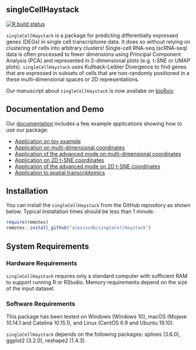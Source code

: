 
<!-- README.md is generated from README.Rmd. Please edit that file -->

## singleCellHaystack

<!-- badges: start -->

[![R build
status](https://github.com/alexisvdb/singleCellHaystack/workflows/R-CMD-check/badge.svg)](https://github.com/alexisvdb/singleCellHaystack/actions)
<!-- badges: end -->

`singleCellHaystack` is a package for predicting differentially
expressed genes (DEGs) in single cell transcriptome data. It does so
without relying on clustering of cells into arbitrary clusters\!
Single-cell RNA-seq (scRNA-seq) data is often processed to fewer
dimensions using Principal Component Analysis (PCA) and represented in
2-dimensional plots (e.g. t-SNE or UMAP plots). `singleCellHaystack`
uses Kullback-Leibler Divergence to find genes that are expressed in
subsets of cells that are non-randomly positioned in a these
multi-dimensional spaces or 2D representations.

Our manuscript about `singleCellHaystack` is now availabe on
[bioRxiv](https://www.biorxiv.org/content/10.1101/557967v3).

## Documentation and Demo

Our [documentation](https://alexisvdb.github.io/singleCellHaystack/)
includes a few example applications showing how to use our package:

  - [Application on toy
    example](https://alexisvdb.github.io/singleCellHaystack/articles/a01_toy_example.html)
  - [Application on multi-dimensional
    coordinates](https://alexisvdb.github.io/singleCellHaystack/articles/examples/a02_example_highD_default.html)
  - [Application of the advanced mode on multi-dimensional
    coordinates](https://alexisvdb.github.io/singleCellHaystack/articles/examples/a03_example_highD_advanced.html)
  - [Application on 2D t-SNE
    coordinates](https://alexisvdb.github.io/singleCellHaystack/articles/examples/a04_example_tsne2D_default.html)
  - [Application of the advanced mode on 2D t-SNE
    coordinates](https://alexisvdb.github.io/singleCellHaystack/articles/examples/a05_example_tsne2D_advanced.html)
  - [Application to spatial
    transcriptomics](https://alexisvdb.github.io/singleCellHaystack/articles/examples/a06_example_spatial_transcriptomics.html)

## Installation

<!-- You can install the released version of singleCellHaystack from [CRAN](https://CRAN.R-project.org) with: -->

<!-- ``` r -->

<!-- install.packages("singleCellHaystack") -->

<!-- ``` -->

You can install the `singleCellHaystack` from the GitHub repository as
shown below. Typical installation times should be less than 1 minute.

``` r
require(remotes)
remotes::install_github("alexisvdb/singleCellHaystack")
```

## System Requirements

### Hardware Requirements

`singleCellHaystack` requires only a standard computer with sufficient
RAM to support running R or RStudio. Memory requirements depend on the
size of the input dataset.

### Software Requirements

This package has been tested on Windows (Windows 10), macOS (Mojave
10.14.1 and Catalina 10.15.1), and Linux (CentOS 6.9 and Ubuntu 19.10).

`singleCellHaystack` depends on the following packages: splines (3.6.0),
ggplot2 (3.2.0), reshape2 (1.4.3).
